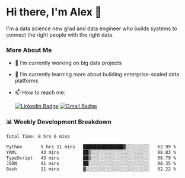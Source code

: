 # Hi there, I'm Alex  👋

I'm a data science new grad and data engineer who builds systems to connect the right people with the right data. 

### More About Me

- 🔭 I’m currently working on big data projects
- 🌱 I’m currently learning more about building enterprise-scaled data platforms
- 📫 How to reach me:

  [![Linkedin Badge](https://img.shields.io/badge/LinkedIn-0077B5?style=for-the-badge&logo=linkedin&logoColor=white)](https://www.linkedin.com/in/itsalexchen) [![Gmail Badge](https://img.shields.io/badge/Gmail-D14836?style=for-the-badge&logo=gmail&logoColor=white)](mailto:itsalexchen@gmail.com)




### 📊 Weekly Development Breakdown
<!--START_SECTION:waka-->

```txt
Total Time: 8 hrs 6 mins

Python       5 hrs 11 mins   ███████████████▓░░░░░░░░░   62.99 %
YAML         43 mins         ██▒░░░░░░░░░░░░░░░░░░░░░░   08.83 %
TypeScript   43 mins         ██▒░░░░░░░░░░░░░░░░░░░░░░   08.79 %
JSON         41 mins         ██░░░░░░░░░░░░░░░░░░░░░░░   08.35 %
Bash         11 mins         ▓░░░░░░░░░░░░░░░░░░░░░░░░   02.22 %
```

<!--END_SECTION:waka-->
